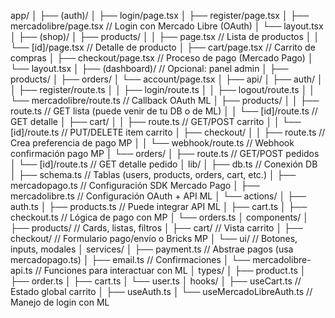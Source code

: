 app/
│
├── (auth)/
│ ├── login/page.tsx
│ ├── register/page.tsx
│ ├── mercadolibre/page.tsx // Login con Mercado Libre (OAuth)
│ └── layout.tsx
│
├── (shop)/
│ ├── products/
│ │ ├── page.tsx // Lista de productos
│ │ └── [id]/page.tsx // Detalle de producto
│ ├── cart/page.tsx // Carrito de compras
│ ├── checkout/page.tsx // Proceso de pago (Mercado Pago)
│ └── layout.tsx
│
├── (dashboard)/ // Opcional: panel admin
│ ├── products/
│ ├── orders/
│ └── account/page.tsx
│
├── api/
│ ├── auth/
│ │ ├── register/route.ts
│ │ ├── login/route.ts
│ │ ├── logout/route.ts
│ │ └── mercadolibre/route.ts // Callback OAuth ML
│ ├── products/
│ │ ├── route.ts // GET lista (puede venir de tu DB o de ML)
│ │ └── [id]/route.ts // GET detalle
│ ├── cart/
│ │ ├── route.ts // GET/POST carrito
│ │ └── [id]/route.ts // PUT/DELETE item carrito
│ ├── checkout/
│ │ ├── route.ts // Crea preferencia de pago MP
│ │ └── webhook/route.ts // Webhook confirmación pago MP
│ └── orders/
│ ├── route.ts // GET/POST pedidos
│ └── [id]/route.ts // GET detalle pedido
│
lib/
│ ├── db.ts // Conexión DB
│ ├── schema.ts // Tablas (users, products, orders, cart, etc.)
│ ├── mercadopago.ts // Configuración SDK Mercado Pago
│ ├── mercadolibre.ts // Configuración OAuth + API ML
│ └── actions/
│ ├── auth.ts
│ ├── products.ts // Puede integrar API ML
│ ├── cart.ts
│ ├── checkout.ts // Lógica de pago con MP
│ └── orders.ts
│
components/
│ ├── products/ // Cards, listas, filtros
│ ├── cart/ // Vista carrito
│ ├── checkout/ // Formulario pago/envío o Bricks MP
│ └── ui/ // Botones, inputs, modales
│
services/
│ ├── payment.ts // Abstrae pagos (usa mercadopago.ts)
│ ├── email.ts // Confirmaciones
│ └── mercadolibre-api.ts // Funciones para interactuar con ML
│
types/
│ ├── product.ts
│ ├── order.ts
│ ├── cart.ts
│ └── user.ts
│
hooks/
│ ├── useCart.ts // Estado global carrito
│ ├── useAuth.ts
│ └── useMercadoLibreAuth.ts // Manejo de login con ML
